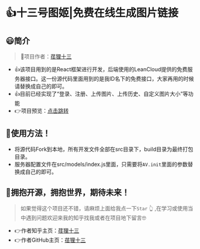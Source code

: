 # 👍十三号图姬|免费在线生成图片链接
## 😃简介
> 🧐项目作者：[荏狸十三](https://www.zhihu.com/people/renlishisan)
* 👍该项目用到的是React框架进行开发，后端使用的LeanCloud提供的免费服务器接口。这一份源代码里面用到的是我ID名下的免费接口，大家再用的时候请替换成自己的即可。
* 👍目前已经实现了“登录、注册、上传图片、上传历史、自定义图片大小”等功能
* 👉项目预览：[点击跳转](http://renlishisan.gitee.io/react-epic)
## 🧐使用方法！
* 将源代码Fork到本地，所有开发文件全部在src目录下，build目录为最终打包目录。
* 服务器配置文件在src/models/index.js里面，只需要将`AV.init`里面的参数替换成自己的即可。
## 🧙拥抱开源，拥抱世界，期待未来！
> 如果觉得这个项目还不错，请麻烦上面给我点一下`Star` 👆 ,在学习或使用当中遇到问题欢迎来我的知乎找我或者在项目地下留言🤓
* 👉作者知乎主页：[荏狸十三](https://www.zhihu.com/people/renlishisan)
* 👉作者GitHub主页：[荏狸十三](https://github.com/RenLishisan)

